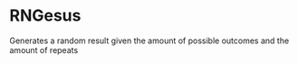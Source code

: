 # RNGesus
Generates a random result given the amount of possible outcomes and the amount of repeats
